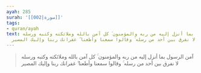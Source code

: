 ```yaml
---
ayah: 285
surah: '[[002|سورة]]'
tags:
- quran/ayah
text: آمن الرسول بما أنزل إليه من ربه والمؤمنون ۚ كل آمن بالله وملائكته وكتبه ورسله
  لا نفرق بين أحد من رسله ۚ وقالوا سمعنا وأطعنا ۖ غفرانك ربنا وإليك المصير
---
```

> آمن الرسول بما أنزل إليه من ربه والمؤمنون ۚ كل آمن بالله وملائكته وكتبه ورسله لا نفرق بين أحد من رسله ۚ وقالوا سمعنا وأطعنا ۖ غفرانك ربنا وإليك المصير
